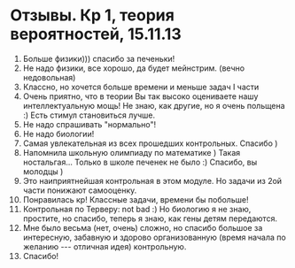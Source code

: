 # Отзывы. Кр 1, теория вероятностей, 15.11.13

1. Больше физики))) спасибо за печеньки!
2. Не надо физики, все хорошо, да будет мейнстрим. (вечно недовольная)
3. Классно, но хочется больше времени и меньше задач I части
4. Очень приятно, что в теории Вы так высоко оцениваете нашу интеллектуальную мощь! Не знаю, как другие, но я очень польщена :) Есть стимул становиться лучше.
5. Не надо спрашивать "нормально"!
6. Не надо биологии!
7. Самая увлекательная из всех прошедших контрольных. Спасибо )
8. Напомнила школьную олимпиаду по математике ) Такая ностальгая... Только в школе печенек не было :)
Спасибо, вы молодцы )
9. Это наиприятнейшая контрольная в этом модуле. Но задачи из 2ой части понижают самооценку.
10. Понравилась кр! Классные задачи, времени бы побольше!
11. Контрольная по Терверу: not bad :) Но биологию я не знаю, простите, но спасибо, теперь я знаю, как гены детям передаются.
12. Мне было весьма (нет, очень) сложно, но спасибо большое за интересную, забавную и здорово организованную (время начала по желанию --- отличная идея) контрольную.
13. Спасибо!
